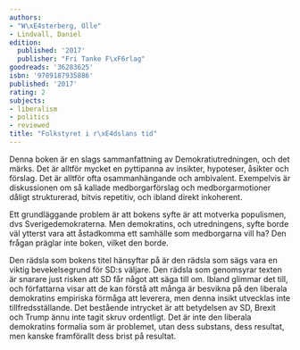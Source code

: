 ```yaml
---
authors:
- "W\xE4sterberg, Olle"
- Lindvall, Daniel
edition:
  published: '2017'
  publisher: "Fri Tanke F\xF6rlag"
goodreads: '36283625'
isbn: '9789187935886'
published: '2017'
rating: 2
subjects:
- liberalism
- politics
- reviewed
title: "Folkstyret i r\xE4dslans tid"
---
```

Denna boken är en slags sammanfattning av Demokratiutredningen, och det märks. Det är alltför mycket en pyttipanna av insikter, hypoteser, åsikter och förslag. Det är alltför ofta osammanhängande och ambivalent. Exempelvis är diskussionen om så kallade medborgarförslag och medborgarmotioner dåligt strukturerad, bitvis repetitiv, och ibland direkt inkoherent.

Ett grundläggande problem är att bokens syfte är att motverka populismen, dvs Sverigedemokraterna. Men demokratins, och utredningens, syfte borde väl ytterst vara att åstadkomma ett samhälle som medborgarna vill ha? Den frågan präglar inte boken, vilket den borde.

Den rädsla som bokens titel hänsyftar på är den rädsla som sägs vara en viktig bevekelsegrund för SD:s väljare. Den rädsla som genomsyrar texten är snarare just risken att SD får något att säga till om. Ibland glimmar det till, och författarna visar att de kan förstå att många är besvikna på den liberala demokratins empiriska förmåga att leverera, men denna insikt utvecklas inte tillfredsställande. Det bestående intrycket är att betydelsen av SD, Brexit och Trump ännu inte tagit skruv ordentligt. Det är inte den liberala demokratins formalia som är problemet, utan dess substans, dess resultat, men kanske framförallt dess brist på resultat.
